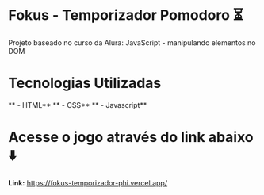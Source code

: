 # Fokus - Temporizador Pomodoro ⏳

Projeto baseado no curso da Alura: JavaScript - manipulando elementos no DOM




# Tecnologias Utilizadas

** - HTML**
** - CSS**
** - Javascript**




# Acesse o jogo através do link abaixo ⬇️

**Link:** https://fokus-temporizador-phi.vercel.app/
